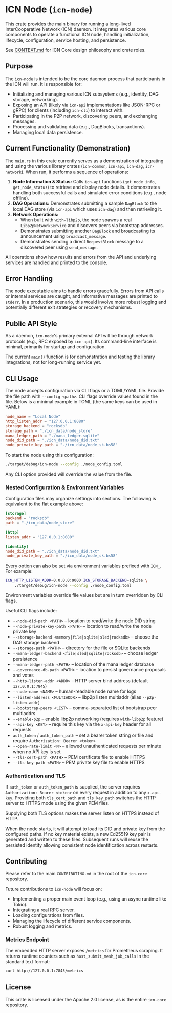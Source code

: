 # ICN Node (`icn-node`)

This crate provides the main binary for running a long-lived InterCooperative Network (ICN) daemon.
It integrates various core components to operate a functional ICN node, handling initialization,
lifecycle, configuration, service hosting, and persistence.

See [CONTEXT.md](../CONTEXT.md) for ICN Core design philosophy and crate roles.

## Purpose

The `icn-node` is intended to be the core daemon process that participants in the ICN will run.
It is responsible for:

*   Initializing and managing various ICN subsystems (e.g., identity, DAG storage, networking).
*   Exposing an API (likely via `icn-api` implementations like JSON-RPC or gRPC) for clients (including `icn-cli`) to interact with.
*   Participating in the P2P network, discovering peers, and exchanging messages.
*   Processing and validating data (e.g., DagBlocks, transactions).
*   Managing local data persistence.

## Current Functionality (Demonstration)

The `main.rs` in this crate currently serves as a demonstration of integrating and using the various library crates (`icn-common`, `icn-api`, `icn-dag`, `icn-network`). When run, it performs a sequence of operations:

1.  **Node Information & Status:** Calls `icn-api` functions (`get_node_info`, `get_node_status`) to retrieve and display node details. It demonstrates handling both successful calls and simulated error conditions (e.g., node offline).
2.  **DAG Operations:** Demonstrates submitting a sample `DagBlock` to the local DAG store (via `icn-api` which uses `icn-dag`) and then retrieving it.
3.  **Network Operations:**
    *   When built with `with-libp2p`, the node spawns a real `Libp2pNetworkService` and discovers peers via bootstrap addresses.
    *   Demonstrates submitting another `DagBlock` and broadcasting its announcement using `broadcast_message`.
    *   Demonstrates sending a direct `RequestBlock` message to a discovered peer using `send_message`.

All operations show how results and errors from the API and underlying services are handled and printed to the console.

## Error Handling

The node executable aims to handle errors gracefully. Errors from API calls or internal services are caught, and informative messages are printed to `stderr`. In a production scenario, this would involve more robust logging and potentially different exit strategies or recovery mechanisms.

## Public API Style

As a daemon, `icn-node`'s primary external API will be through network protocols (e.g., RPC exposed by `icn-api`). Its command-line interface is minimal, primarily for startup and configuration.

The current `main()` function is for demonstration and testing the library integrations, not for long-running service yet.

## CLI Usage

The node accepts configuration via CLI flags or a TOML/YAML file. Provide the
file path with `--config <path>`. CLI flags override values found in the file.
Below is a minimal example in TOML (the same keys can be used in YAML):

```toml
node_name = "Local Node"
http_listen_addr = "127.0.0.1:8080"
storage_backend = "rocksdb"
storage_path = "./icn_data/node_store"
mana_ledger_path = "./mana_ledger.sqlite"
node_did_path = "./icn_data/node_did.txt"
node_private_key_path = "./icn_data/node_sk.bs58"
```

To start the node using this configuration:

```bash
./target/debug/icn-node --config ./node_config.toml
```

Any CLI option provided will override the value from the file.

### Nested Configuration & Environment Variables

Configuration files may organize settings into sections. The following is
equivalent to the flat example above:

```toml
[storage]
backend = "rocksdb"
path = "./icn_data/node_store"

[http]
listen_addr = "127.0.0.1:8080"

[identity]
node_did_path = "./icn_data/node_did.txt"
node_private_key_path = "./icn_data/node_sk.bs58"
```

Every option can also be set via environment variables prefixed with `ICN_`.
For example:

```bash
ICN_HTTP_LISTEN_ADDR=0.0.0.0:9000 ICN_STORAGE_BACKEND=sqlite \
    ./target/debug/icn-node --config ./node_config.toml
```

Environment variables override file values but are in turn overridden by CLI
flags.

Useful CLI flags include:

* `--node-did-path <PATH>` – location to read/write the node DID string
* `--node-private-key-path <PATH>` – location to read/write the node private key
* `--storage-backend <memory|file|sqlite|sled|rocksdb>` – choose the DAG storage backend
* `--storage-path <PATH>` – directory for the file or SQLite backends
* `--mana-ledger-backend <file|sled|sqlite|rocksdb>` – choose ledger persistence
* `--mana-ledger-path <PATH>` – location of the mana ledger database
* `--governance-db-path <PATH>` – location to persist governance proposals and votes
* `--http-listen-addr <ADDR>` – HTTP server bind address (default `127.0.0.1:7845`)
* `--node-name <NAME>` – human-readable node name for logs
* `--listen-address <MULTIADDR>` – libp2p listen multiaddr (alias `--p2p-listen-addr`)
* `--bootstrap-peers <LIST>` – comma-separated list of bootstrap peer multiaddrs
* `--enable-p2p` – enable libp2p networking (requires `with-libp2p` feature)
* `--api-key <KEY>` – require this key via the `x-api-key` header for all requests
* `auth_token` / `auth_token_path` – set a bearer token string or file and require `Authorization: Bearer <token>`
* `--open-rate-limit <N>` – allowed unauthenticated requests per minute when no API key is set
* `--tls-cert-path <PATH>` – PEM certificate file to enable HTTPS
* `--tls-key-path <PATH>` – PEM private key file to enable HTTPS

### Authentication and TLS

If `auth_token` or `auth_token_path` is supplied, the server requires
`Authorization: Bearer <token>` on every request in addition to any `x-api-key`.
Providing both `tls_cert_path` and `tls_key_path` switches the HTTP server to
HTTPS mode using the given PEM files.

Supplying both TLS options makes the server listen on HTTPS instead of HTTP.

When the node starts, it will attempt to load its DID and private key from the
configured paths. If no key material exists, a new Ed25519 key pair is generated
and written to these files. Subsequent runs will reuse the persisted identity
allowing consistent node identification across restarts.

## Contributing

Please refer to the main `CONTRIBUTING.md` in the root of the `icn-core` repository.

Future contributions to `icn-node` will focus on:
*   Implementing a proper main event loop (e.g., using an async runtime like Tokio).
*   Integrating a real RPC server.
*   Loading configurations from files.
*   Managing the lifecycle of different service components.
*   Robust logging and metrics.

### Metrics Endpoint

The embedded HTTP server exposes `/metrics` for Prometheus scraping. It returns
runtime counters such as `host_submit_mesh_job_calls` in the standard text
format:

```bash
curl http://127.0.0.1:7845/metrics
```

## License

This crate is licensed under the Apache 2.0 license, as is the entire `icn-core` repository. 